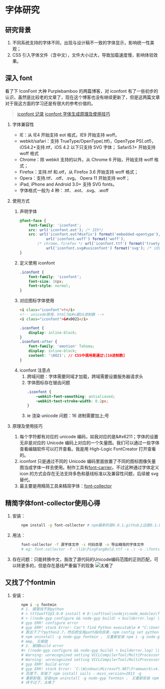 # 字体研究

## 研究背景

1. 不同系统支持的字体不同，出现与设计稿不一致的字体显示，影响统一性美观；
2. CSS 引入字体文件（含中文），文件大小过大，导致加载速度慢，影响体验效果。

## 深入 font

看了下 IconFont 大神 Purplebamboo 的两篇博客，对 iconfont 有了一些初步的认识，虽然是比较老的文章了，现在这个博客也没有继续更新了，但是这两篇文章对于我这方面的学习还是有很大的参考价值的。

> [iconfont 记录](http://purplebamboo.github.io/2014/01/09/iconfont/) 
> [iconfont 字体生成原理及使用技巧](http://purplebamboo.github.io/2016/08/16/iconfont_code_and_use/)

1. 字体兼容性

    - IE：从 IE4 开始支持 eot 格式，IE9 开始支持 woff。
    - webkit/safari：支持 TrueType/OpenType(.ttf)，OpenType PS(.otf)，iOS4.2+支持.ttf，iOS 4.2 以下只支持 SVG 字体； Safari5.1+ 开始支持 woff 格式
    - Chrome：除 webkit 支持的以外，从 Chrome 6 开始，开始支持 woff 格式；
    - Firefox：支持.ttf 和.otf，从 Firefox 3.6 开始支持 woff 格式；
    - Opera：支持.ttf、.otf、.svg。 Opera 11 开始支持 woff；
    - iPad, iPhone and Android 3.0+ 支持 SVG fonts。
    - 字体格式一般为 4 种：.ttf、.eot、.svg、.woff

2. 使用方式

    1. 声明字体
        ```css
        @font-face {
            font-family: 'iconfont';
            src: url('iconfont.eot'); /* IE9*/
            src: url('iconfont.eot?#iefix') format('embedded-opentype'), /* IE6-IE8 */
                    url('iconfont.woff') format('woff'),
                /* chrome、firefox */ url('iconfont.ttf') format('truetype'), /* chrome、firefox、opera、Safari, Android, iOS 4.2+*/
                    url('iconfont.svg#uxiconfont') format('svg'); /* iOS 4.1- */
        }
        ```
    2. 定义使用 iconfont
        ```css
        .iconfont {
            font-family: 'iconfont';
            font-size: 16px;
            font-style: normal;
        }
        ```
    3. 对应图标字体使用
        ```html
        <i class="iconfont">!</i>
        <!-- unicode使用，html为&#x跟16进制数 -->
        <i class="iconfont">&#x0021</i>
        ```
        ```css
        .iconfont {
            display: inline-block;
        }
        .iconfont:after {
            font-family: 'emotion' Tahoma;
            display: inline-block;
            content: '\0021'; // CSS中调用是通过\[16进制数]
        }
        ```
    4. iconfont 注意点
        1. 跨域问题：字体需要同域才加载，跨域需要设置服务器请求头
        2. 字体图标存在锯齿问题
            ```css
            .iconfont {
                -webkit-font-smoothing: antialiased;
                -webkit-text-stroke-width: 0.2px;
            }
            ```
        3. ie 渲染 unicode 问题：16 进制需要加上;号

3. 原理及使用技巧
    1. 每个字符都有对应的 unicode 编码，如我对应的是&#x6211；字体的设置无非是对应的 Unicode 编码上对应的一个矢量图。我们可以通过一些字体查看编辑软件可以打开查看。我是用 High-Logic FontCreator 打开查看的。
    2. iconfont 只是通过不同的 Unicode 编码里面放置了不同的图标图像矢量图当成字体一样去使用。制作工具有[font-carrier](http://purplebamboo.github.io/font-carrier/)。不过这种通过字体定义 icon 的方式会存在无法支持多色和基线标准以及兼容性问题，后续被 svg 替代。
    3. 最主要是用精简工具来精简字体：[font-collector](https://github.com/JailBreakC/font-collector)

## 精简字体font-collector使用心得
1. 安装：
    ```bash
        npm install -g font-collector # npm最新的是0.0.1,github上边是0.1.0,不过0.1.0有bug,我没有调通,不懂commander,后续要学习下了,0.0.1不能通过配置文件,也无法进行文件忽略,等有时间再看看代码是怎么写的,改下源码
    ```
2. 用法：
    ```bash
        font-collector -f 源字体文件 -s 代码目录 -o 导出精简的字体文件
        # eg: font-collector -f .\lib\PingFangBold.ttf -s .\ -o .\fonts\MiniPingFangBold
    ```
3. 存在问题：只能转换中文，我改了源代码的Unicode编码范围的正则匹配，可以转更多的，但是存在基线严重偏下的现象
![太难了](https://img.gmz88.com/uploadimg/image/20190830/20190830154145_65413.gif)

## 又找了个fontmin
1. 安装：
    ```bash
        npm i -g fontmin
        # 1. 报错找不到python
        # > ttf2woff2@3.0.0 install # D:\softtool\nodejs\node_modules\fontmin\node_modules\ttf2woff2
        # > ((node-gyp configure && node-gyp build) > builderror.log) || (exit 0)
        # gyp ERR! configure error
        # gyp ERR! stack Error: Can't find Python executable # "C:\Users\Ztry\.windows-build-tools\python27\python.exe", you can set the # PYTHON env variable...
        # 跑去下了个python2.7，然后把全局path指向目录，npm config set python "C:\Python27\python.exe"
        # npm uninstall -g node-gyp fontmin ， 又重新安装 npm i -g node-gyp fontmin
        # mmp, 又报错
        # 2. 报错build error
        #> ((node-gyp configure && node-gyp build) > builderror.log) || (exit 0)
        # Warning: unrecognized setting VCCLCompilerTool/MultiProcessorCompilation
        # Warning: unrecognized setting VCCLCompilerTool/MultiProcessorCompilation
        # gyp ERR! build error
        # gyp ERR! stack Error: `C:\Windows\Microsoft.NET\Framework\v4.0.30319\msbuild.exe` failed with exit code: 1
        # 百度下，安装了 npm install sails --msvs_version=2013 -g
        # 重新卸载，安装npm uninstall -g node-gyp fontmin ， 又重新安装 npm i -g node-gyp fontmin
        # 终于过了，太难了
    ```
